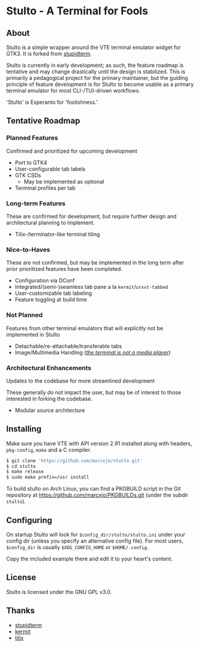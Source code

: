 Stulto - A Terminal for Fools
=============================

About
-----

Stulto is a simple wrapper around the VTE terminal emulator widget for GTK3. It is forked from [stupidterm](https://github.com/esmil/stupidterm.git).

Stulto is currently in early development; as such, the feature roadmap is tentative and may change drastically until the
design is stabilized. This is primarily a pedagogical project for the primary maintainer, but the guiding principle of
feature development is for Stulto to become usable as a primary terminal emulator for most CLI-/TUI-driven workflows.

'Stulto' is Esperanto for 'foolishness.'

Tentative Roadmap
-----------------

### Planned Features

Confirmed and prioritized for upcoming development

* Port to GTK4
* User-configurable tab labels
* GTK CSDs
  * May be implemented as optional
* Terminal profiles per tab

### Long-term Features

These are confirmed for development, but require further design and architectural planning to implement.

* Tilix-/terminator-like terminal tiling

### Nice-to-Haves

These are not confirmed, but may be implemented in the long term after prior prioritized features have been completed.

* Configuration via DConf
* Integrated/(semi-)seamless tab pane a la `kermit`/`urxvt-tabbed`
* User-customizable tab labeling
* Feature toggling at build time

### Not Planned

Features from other terminal emulators that will explicitly not be implemented in Stulto

* Detachable/re-attachable/transferable tabs
* Image/Multimedia Handling ([_the terminal is not a media player_](https://plato.stanford.edu/entries/category-mistakes/))

### Architectural Enhancements

Updates to the codebase for more streamlined development

These generally do not impact the user, but may be of interest to those interested in forking the codebase.

* Modular source architecture

Installing
----------

Make sure you have VTE with API version 2.91 installed
along with headers, `pkg-config`, `make` and a C compiler.

```sh
$ git clone 'https://github.com/marcxjo/stulto.git'
$ cd stulto
$ make release
$ sudo make prefix=/usr install
```

To build stulto on Arch Linux, you can find a PKGBUILD script in the Git repository at
https://github.com/marcxjo/PKGBUILDs.git (under the subdir `stulto`).

Configuring
-----------

On startup Stulto will look for `$config_dir/stulto/stulto.ini` under your config dir (unless you specify an alternative
config file). For most users, `$config_dir` is usually `$XDG_CONFIG_HOME` or `$HOME/.config`.

Copy the included example there and edit it to your heart's content.

License
-------

Stulto is licensed under the GNU GPL v3.0.

Thanks
----------------------

* [stupidterm](https://github.com/esmil/stupidterm.git)
* [kermit](https://github.com/orhun/kermit.git)
* [tilix](https://github.com/gnunn1/tilix.git)
